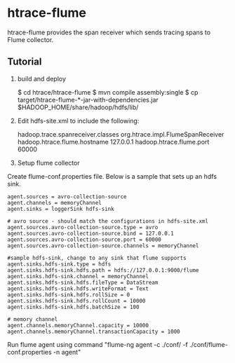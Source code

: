 htrace-flume
============

htrace-flume provides the span receiver which sends tracing spans to Flume collector.

Tutorial
--------

1) build and deploy

	$ cd htrace/htrace-flume
	$ mvn compile assembly:single
	$ cp target/htrace-flume-*-jar-with-dependencies.jar $HADOOP_HOME/share/hadoop/hdfs/lib/

2) Edit hdfs-site.xml to include the following:

	<property>
		<name>hadoop.trace.spanreceiver.classes</name>
		<value>org.htrace.impl.FlumeSpanReceiver</value>
	</property>
	<property>
		<name>hadoop.htrace.flume.hostname</name>
		<value>127.0.0.1</value>
	</property>
	<property>
		<name>hadoop.htrace.flume.port</name>
		<value>60000</value>
	</property>

3) Setup flume collector

Create flume-conf.properties file. Below is a sample that sets up an hdfs sink.

	agent.sources = avro-collection-source
	agent.channels = memoryChannel
	agent.sinks = loggerSink hdfs-sink

	# avro source - should match the configurations in hdfs-site.xml
	agent.sources.avro-collection-source.type = avro
	agent.sources.avro-collection-source.bind = 127.0.0.1
	agent.sources.avro-collection-source.port = 60000
	agent.sources.avro-collection-source.channels = memoryChannel

	#sample hdfs-sink, change to any sink that flume supports
	agent.sinks.hdfs-sink.type = hdfs
	agent.sinks.hdfs-sink.hdfs.path = hdfs://127.0.0.1:9000/flume
	agent.sinks.hdfs-sink.channel = memoryChannel
	agent.sinks.hdfs-sink.hdfs.fileType = DataStream
	agent.sinks.hdfs-sink.hdfs.writeFormat = Text
	agent.sinks.hdfs-sink.hdfs.rollSize = 0
	agent.sinks.hdfs-sink.hdfs.rollCount = 10000
	agent.sinks.hdfs-sink.hdfs.batchSize = 100

	# memory channel
	agent.channels.memoryChannel.capacity = 10000
	agent.channels.memoryChannel.transactionCapacity = 1000

Run flume agent using command "flume-ng agent -c ./conf/ -f ./conf/flume-conf.properties -n agent"

